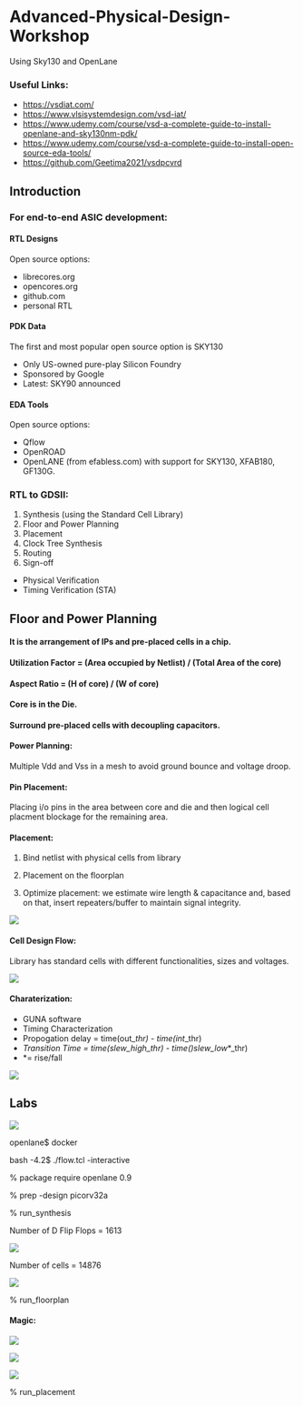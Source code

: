 # Advanced-Physical-Design-Workshop
Using Sky130 and OpenLane

### Useful Links:

* https://vsdiat.com/
* https://www.vlsisystemdesign.com/vsd-iat/
* https://www.udemy.com/course/vsd-a-complete-guide-to-install-openlane-and-sky130nm-pdk/
* https://www.udemy.com/course/vsd-a-complete-guide-to-install-open-source-eda-tools/
* https://github.com/Geetima2021/vsdpcvrd


## Introduction

### For end-to-end ASIC development:

#### RTL Designs

Open source options:

* librecores.org
* opencores.org
* github.com
* personal RTL

#### PDK Data

The first and most popular open source option is SKY130

* Only US-owned pure-play Silicon Foundry
* Sponsored by Google
* Latest: SKY90 announced

#### EDA Tools

Open source options:

* Qflow
* OpenROAD
* OpenLANE (from efabless.com) with support for SKY130, XFAB180, GF130G.

### RTL to GDSII:

1. Synthesis (using the Standard Cell Library)
2. Floor and Power Planning
3. Placement
4. Clock Tree Synthesis
5. Routing
6. Sign-off
* Physical Verification
* Timing Verification (STA)

## Floor and Power Planning

#### It is the arrangement of IPs and pre-placed cells in a chip.

#### Utilization Factor = (Area occupied by Netlist) / (Total Area of the core)

#### Aspect Ratio = (H of core) / (W of core)

#### Core is in the Die.

#### Surround pre-placed cells with decoupling capacitors.

#### Power Planning:

Multiple Vdd and Vss in a mesh to avoid ground bounce and voltage droop.

#### Pin Placement:

Placing i/o pins in the area between core and die and then logical cell placment blockage for the remaining area.

#### Placement:

1. Bind netlist with physical cells from library

2. Placement on the floorplan

3. Optimize placement: we estimate wire length & capacitance and, based on that, insert repeaters/buffer to maintain signal integrity.

![](Images/placement.jpg)

#### Cell Design Flow:

Library has standard cells with different functionalities, sizes and voltages.

![](Images/cell_design_flow.jpg)

#### Charaterization:

* GUNA software
* Timing Characterization
* Propogation delay = time(out_*_thr) - time(int_*_thr)
* *Transition Time = time(slew_high_*_thr) - time()slew_low_*_thr)
*   *= rise/fall

![](Images/spice.jpg)

## Labs

![](Images/openlane.jpg)

openlane$ docker

bash -4.2$ ./flow.tcl -interactive

% package require openlane 0.9

% prep -design picorv32a

% run_synthesis

Number of D Flip Flops = 1613

![](Images/dff.jpg)

Number of cells = 14876

![](Images/no_of_cells.jpg)

% run_floorplan

#### Magic:

![](Images/magic.jpg)

![](Images/Magic_ss.jpg)

![](Images/tkcon.jpg)

% run_placement

